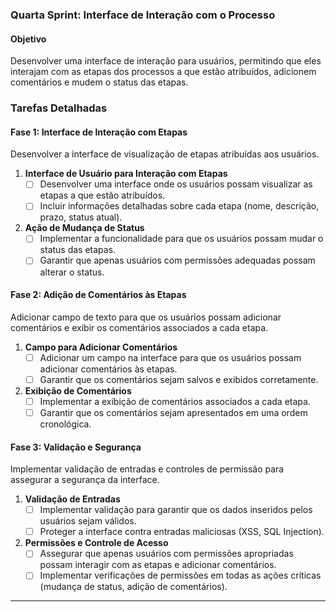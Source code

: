### Quarta Sprint: Interface de Interação com o Processo

#### Objetivo
Desenvolver uma interface de interação para usuários, permitindo que eles interajam com as etapas dos processos a que estão atribuídos, adicionem comentários e mudem o status das etapas.

### Tarefas Detalhadas

#### Fase 1: Interface de Interação com Etapas

Desenvolver a interface de visualização de etapas atribuídas aos usuários.

1. **Interface de Usuário para Interação com Etapas**
     - [ ] Desenvolver uma interface onde os usuários possam visualizar as etapas a que estão atribuídos.
     - [ ] Incluir informações detalhadas sobre cada etapa (nome, descrição, prazo, status atual).

2. **Ação de Mudança de Status**
     - [ ] Implementar a funcionalidade para que os usuários possam mudar o status das etapas.
     - [ ] Garantir que apenas usuários com permissões adequadas possam alterar o status.

#### Fase 2: Adição de Comentários às Etapas

Adicionar campo de texto para que os usuários possam adicionar comentários e exibir os comentários associados a cada etapa.

1. **Campo para Adicionar Comentários**
     - [ ] Adicionar um campo na interface para que os usuários possam adicionar comentários às etapas.
     - [ ] Garantir que os comentários sejam salvos e exibidos corretamente.

2. **Exibição de Comentários**
     - [ ] Implementar a exibição de comentários associados a cada etapa.
     - [ ] Garantir que os comentários sejam apresentados em uma ordem cronológica.

#### Fase 3: Validação e Segurança

Implementar validação de entradas e controles de permissão para assegurar a segurança da interface.

1. **Validação de Entradas**
     - [ ] Implementar validação para garantir que os dados inseridos pelos usuários sejam válidos.
     - [ ] Proteger a interface contra entradas maliciosas (XSS, SQL Injection).

2. **Permissões e Controle de Acesso**
     - [ ] Assegurar que apenas usuários com permissões apropriadas possam interagir com as etapas e adicionar comentários.
     - [ ] Implementar verificações de permissões em todas as ações críticas (mudança de status, adição de comentários).

---

